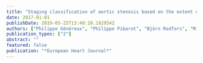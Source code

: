 ```yaml
---
title: "Staging classification of aortic stenosis based on the extent of cardiac damage"
date: 2017-01-01
publishDate: 2019-05-25T13:40:10.182954Z
authors: ["Philippe Généreux", "Philippe Pibarot", "Björn Redfors", "Michael J Mack", "Raj R Makkar", "Wael A Jaber", "Lars G Svensson", "Samir Kapadia", "E Murat Tuzcu", "Vinod H Thourani", "Thomas McAndrew", " others"]
publication_types: ["2"]
abstract: ""
featured: false
publication: "*European Heart Journal*"
---
```


